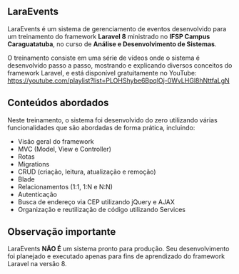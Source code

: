 ## LaraEvents

LaraEvents é um sistema de gerenciamento de eventos desenvolvido para um treinamento do framework **Laravel 8** ministrado no **IFSP Campus Caraguatatuba**, no curso de **Análise e Desenvolvimento de Sistemas**.

O treinamento consiste em uma série de vídeos onde o sistema é desenvolvido passo a passo, mostrando e explicando diversos conceitos do framework Laravel, e está disponível gratuitamente no YouTube: https://youtube.com/playlist?list=PLOHShybe6BpqlOj-0WvLHGl8hNttfaLgN

## Conteúdos abordados

Neste treinamento, o sistema foi desenvolvido do zero utilizando várias funcionalidades que são abordadas de forma prática, incluindo:

- Visão geral do framework
- MVC (Model, View e Controller)
- Rotas
- Migrations
- CRUD (criação, leitura, atualização e remoção)
- Blade
- Relacionamentos (1:1, 1:N e N:N)
- Autenticação
- Busca de endereço via CEP utilizando jQuery e AJAX
- Organização e reutilização de código utilizando Services

## Observação importante

LaraEvents **NÃO É** um sistema pronto para produção. Seu desenvolvimento foi planejado e executado apenas para fins de aprendizado do framework Laravel na versão 8.
